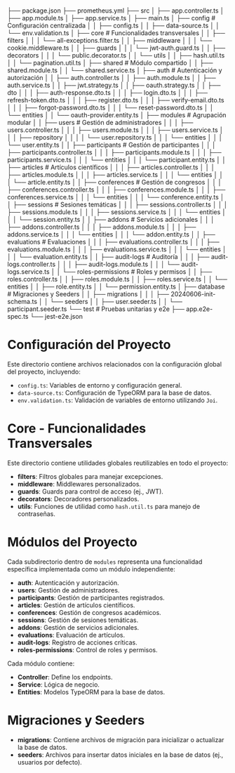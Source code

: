 #
├── package.json
├── prometheus.yml
├── src
│   ├── app.controller.ts
│   ├── app.module.ts
│   ├── app.service.ts
│   ├── main.ts
│   ├── config                     # Configuración centralizada
│   │   ├── config.ts
│   │   ├── data-source.ts
│   │   └── env.validation.ts
│   ├── core                       # Funcionalidades transversales
│   │   ├── filters
│   │   │   └── all-exceptions.filter.ts
│   │   ├── middleware
│   │   │   └── cookie.middleware.ts
│   │   ├── guards
│   │   │   └── jwt-auth.guard.ts
│   │   ├── decorators
│   │   │   └── public.decorator.ts
│   │   └── utils
│   │       ├── hash.util.ts
│   │       └── pagination.util.ts
│   ├── shared                     # Módulo compartido
│   │   ├── shared.module.ts
│   │   └── shared.service.ts
│   ├── auth                       # Autenticación y autorización
│   │   ├── auth.controller.ts
│   │   ├── auth.module.ts
│   │   ├── auth.service.ts
│   │   ├── jwt.strategy.ts
│   │   ├── oauth.strategy.ts
│   │   ├── dto
│   │   │   ├── auth-response.dto.ts
│   │   │   ├── login.dto.ts
│   │   │   ├── refresh-token.dto.ts
│   │   │   ├── register.dto.ts
│   │   │   ├── verify-email.dto.ts
│   │   │   ├── forgot-password.dto.ts
│   │   │   └── reset-password.dto.ts
│   │   └── entities
│   │       └── oauth-provider.entity.ts
│   ├── modules                    # Agrupación modular
│   │   ├── users                  # Gestión de administradores
│   │   │   ├── users.controller.ts
│   │   │   ├── users.module.ts
│   │   │   ├── users.service.ts
│   │   │   ├── repository
│   │   │   │   └── user.repository.ts
│   │   │   └── entities
│   │   │       └── user.entity.ts
│   │   ├── participants           # Gestión de participantes
│   │   │   ├── participants.controller.ts
│   │   │   ├── participants.module.ts
│   │   │   ├── participants.service.ts
│   │   │   └── entities
│   │   │       └── participant.entity.ts
│   │   ├── articles               # Artículos científicos
│   │   │   ├── articles.controller.ts
│   │   │   ├── articles.module.ts
│   │   │   ├── articles.service.ts
│   │   │   └── entities
│   │   │       └── article.entity.ts
│   │   ├── conferences            # Gestión de congresos
│   │   │   ├── conferences.controller.ts
│   │   │   ├── conferences.module.ts
│   │   │   ├── conferences.service.ts
│   │   │   └── entities
│   │   │       └── conference.entity.ts
│   │   ├── sessions               # Sesiones temáticas
│   │   │   ├── sessions.controller.ts
│   │   │   ├── sessions.module.ts
│   │   │   ├── sessions.service.ts
│   │   │   └── entities
│   │   │       └── session.entity.ts
│   │   ├── addons                 # Servicios adicionales
│   │   │   ├── addons.controller.ts
│   │   │   ├── addons.module.ts
│   │   │   ├── addons.service.ts
│   │   │   └── entities
│   │   │       └── addon.entity.ts
│   │   ├── evaluations            # Evaluaciones
│   │   │   ├── evaluations.controller.ts
│   │   │   ├── evaluations.module.ts
│   │   │   ├── evaluations.service.ts
│   │   │   └── entities
│   │   │       └── evaluation.entity.ts
│   │   ├── audit-logs             # Auditoría
│   │   │   ├── audit-logs.controller.ts
│   │   │   ├── audit-logs.module.ts
│   │   │   └── audit-logs.service.ts
│   │   └── roles-permissions      # Roles y permisos
│   │       ├── roles.controller.ts
│   │       ├── roles.module.ts
│   │       ├── roles.service.ts
│   │       └── entities
│   │           ├── role.entity.ts
│   │           └── permission.entity.ts
│   ├── database                   # Migraciones y Seeders
│   │   ├── migrations
│   │   │   ├── 20240606-init-schema.ts
│   │   └── seeders
│   │       ├── user.seeder.ts
│   │       └── participant.seeder.ts
└── test                          # Pruebas unitarias y e2e
    ├── app.e2e-spec.ts
    └── jest-e2e.json


# Configuración del Proyecto

Este directorio contiene archivos relacionados con la configuración global del proyecto, incluyendo:
- `config.ts`: Variables de entorno y configuración general.
- `data-source.ts`: Configuración de TypeORM para la base de datos.
- `env.validation.ts`: Validación de variables de entorno utilizando `Joi`.

# Core - Funcionalidades Transversales

Este directorio contiene utilidades globales reutilizables en todo el proyecto:
- **filters**: Filtros globales para manejar excepciones.
- **middleware**: Middlewares personalizados.
- **guards**: Guards para control de acceso (ej., JWT).
- **decorators**: Decoradores personalizados.
- **utils**: Funciones de utilidad como `hash.util.ts` para manejo de contraseñas.

# Módulos del Proyecto

Cada subdirectorio dentro de `modules` representa una funcionalidad específica implementada como un módulo independiente:
- **auth**: Autenticación y autorización.
- **users**: Gestión de administradores.
- **participants**: Gestión de participantes registrados.
- **articles**: Gestión de artículos científicos.
- **conferences**: Gestión de congresos académicos.
- **sessions**: Gestión de sesiones temáticas.
- **addons**: Gestión de servicios adicionales.
- **evaluations**: Evaluación de artículos.
- **audit-logs**: Registro de acciones críticas.
- **roles-permissions**: Control de roles y permisos.

Cada módulo contiene:
- **Controller**: Define los endpoints.
- **Service**: Lógica de negocio.
- **Entities**: Modelos TypeORM para la base de datos.

# Migraciones y Seeders

- **migrations**: Contiene archivos de migración para inicializar o actualizar la base de datos.
- **seeders**: Archivos para insertar datos iniciales en la base de datos (ej., usuarios por defecto).
